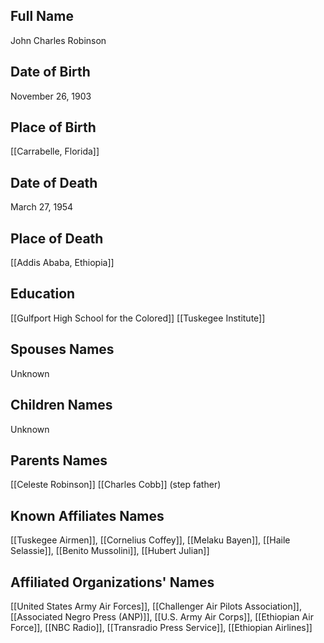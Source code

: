 ## Full Name
John Charles Robinson 

## Date of Birth
November 26, 1903

## Place of Birth
[[Carrabelle, Florida]]

## Date of Death
March 27, 1954

## Place of Death
[[Addis Ababa, Ethiopia]]

## Education
[[Gulfport High School for the Colored]]
[[Tuskegee Institute]]

## Spouses Names
Unknown

## Children Names
Unknown

## Parents Names
[[Celeste Robinson]]
[[Charles Cobb]] (step father)

## Known Affiliates Names
[[Tuskegee Airmen]], [[Cornelius Coffey]], [[Melaku Bayen]], [[Haile Selassie]], [[Benito Mussolini]], [[Hubert Julian]]

## Affiliated Organizations' Names
[[United States Army Air Forces]], [[Challenger Air Pilots Association]], [[Associated Negro Press (ANP)]], [[U.S. Army Air Corps]], [[Ethiopian Air Force]], [[NBC Radio]], [[Transradio Press Service]], [[Ethiopian Airlines]]

